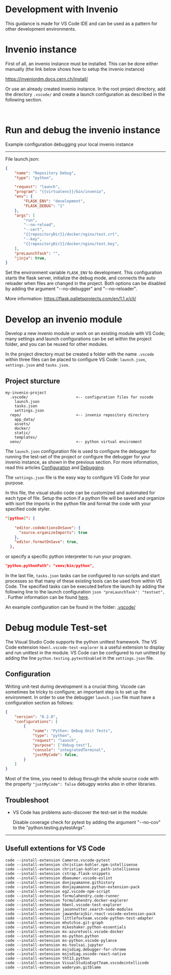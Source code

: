 # Development with Invenio

This guidance is made for VS Code IDE and can be used as a  pattern for other development environments.

# Invenio instance

First of all, an invenio instance must be installed. This can be done either manually (the link below shows how to setup the invenio instance)

https://inveniordm.docs.cern.ch/install/

Or use an already created invenio instance.
In the root project directory, add the directory ```.vscode/``` and 
create a launch configuration as described in the following section. 

<br/>

# Run and debug the invenio instance

Example configuration debugging your local invenio instance


---

File launch.json: 

```json
{
    "name": "Repository Debug",
    "type": "python",

    "request": "launch",
    "program": "{{virtualenv}}/bin/invenio",
    "env": {
        "FLASK_ENV": "development",
        "FLASK_DEBUG": "1"
    },
    "args": [
        "run",
        "--no-reload",
        "--cert",
        "{{repositoryDir}}/docker/nginx/test.crt",
        "--key",
        "{{repositoryDir}}/docker/nginx/test.key",
    ],
    "preLaunchTask": "",
    "jinja": true,
}
```

Set the environment variable ```FLASK_ENV``` to development. This configuration starts the flask server, initialize the debug mode, and connects the auto reloader when files are changed in the project. Both options can be disabled by adding the argument "--no-debugger" and "--no-reloader".

More information: https://flask.palletsprojects.com/en/1.1.x/cli/

# Develop an invenio module

Develop a new invenio module or work on an existing module with VS Code; many settings and launch configurations can be set within the project folder, and you can be reused for other modules.

In the project directory must be created a folder with the name ```.vscode``` within three files can be placed to configure VS Code:
```launch.json```, ```settings.json``` and ```tasks.json```.

## Project sturcture

  ```
  my-invenio-project
    .vscode/                     <-- configuration files for vscode
      launch.json
      tasks.json
      settings.json
    repo/                        <-- invenio repository directory
      app_data/
      assets/                    
      docker/
      static/
      templates/
    venv/                        <-- python virtual enviroment
  ```

The ```launch.json``` configuration file is used to configure the debugger for running the test-set of the project or configure the debugger for your invenio instance, as shown in the previous section. For more information, read this articles [Configuration](https://go.microsoft.com/fwlink/?linkid=830387) and [Debugging](https://code.visualstudio.com/docs/python/debugging).


The ```settings.json``` file is the easy way to configure VS Code for your purpose.

In this file, the visual studio code can be customized and automated for each type of file. Setup the action if a python file will be saved and organize with isort the imports in the python file and format the code with your specified code styler.

```json
"[python]": {
    
    "editor.codeActionsOnSave": {
      "source.organizeImports": true
    },
    "editor.formatOnSave": true,
  },
```

or specify a specific python interpreter to run your program.
```json
"python.pythonPath": "venv/bin/python",
```

In the last file, ```tasks.json``` tasks can be configured to run scripts and start processes so that many of these existing tools can be used from within VS Code. The specified tasks can be executed before the launch by adding the following line to the launch configuration ```json "preLaunchTask": "testset", ```.
Further information can be found [here](https://go.microsoft.com/fwlink/?LinkId=733558).

An example configuration can be found in the folder: [.vscode/](.vscode/)

# Debug module Test-set

The Visual Studio Code supports the python unittest framework. The VS Code extension 
```hbenl.vscode-test-explorer``` is a useful extension to display and run unittest in the module. VS Code can be configured to run unittest by adding the line ```python.testing.pytestEnabled``` in the ```settings.json``` file.

## Configuration

Writing unit-test during development is a crucial thing. Vscode can sometimes be tricky to configure; an important step is to set up the environment. In order to use the debugger ``launch.json`` file must have a configuration section as follows: 

```json
{
    "version": "0.2.0",
    "configurations": [
        {
            "name": "Python: Debug Unit Tests",
            "type": "python",
            "request": "launch",
            "purpose": ["debug-test"],
            "console": "integratedTerminal",
            "justMyCode": false,
        }
    ]
}
```
Most of the time, you need to debug through the whole source code with the property ``"justMyCode": false`` debugpy works also in other libraries.

## Troubleshoot

+ VS Code has problems auto-discover the test-set in the module:
  
  Disable coverage check for pytest by adding the argument "--no-cov" to the "python.testing.pytestArgs".
***

## Usefull extentions for VS Code


```
code --install-extension Cameron.vscode-pytest
code --install-extension christian-kohler.npm-intellisense
code --install-extension christian-kohler.path-intellisense
code --install-extension cstrap.flask-snippets
code --install-extension dbaeumer.vscode-eslint
code --install-extension donjayamanne.githistory
code --install-extension donjayamanne.python-extension-pack
code --install-extension eg2.vscode-npm-script
code --install-extension formulahendry.code-runner
code --install-extension formulahendry.docker-explorer
code --install-extension hbenl.vscode-test-explorer
code --install-extension jasonnutter.search-node-modules
code --install-extension jawandarajbir.react-vscode-extension-pack
code --install-extension littlefoxteam.vscode-python-test-adapter
code --install-extension mhutchie.git-graph
code --install-extension mikeshaker.python-essentials
code --install-extension ms-azuretools.vscode-docker
code --install-extension ms-python.python
code --install-extension ms-python.vscode-pylance
code --install-extension ms-toolsai.jupyter
code --install-extension msjsdiag.debugger-for-chrome
code --install-extension msjsdiag.vscode-react-native
code --install-extension tht13.python
code --install-extension VisualStudioExptTeam.vscodeintellicode
code --install-extension waderyan.gitblame
```
